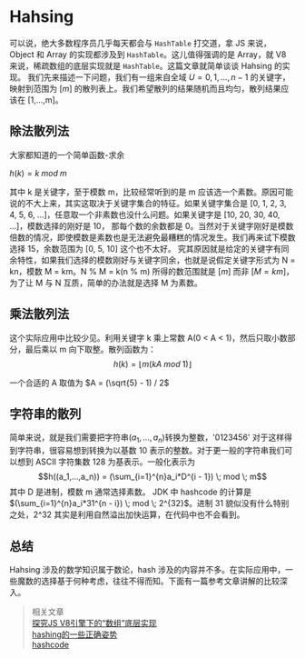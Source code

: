 # Hahsing

可以说，绝大多数程序员几乎每天都会与 `HashTable` 打交道，拿 JS 来说，Object 和 Array 的实现都涉及到 `HashTable`。这儿值得强调的是 Array，就 V8 来说，稀疏数组的底层实现就是 `HashTable`。这篇文章就简单谈谈 Hahsing 的实现。
我们先来描述一下问题，我们有一组来自全域 $U = {0, 1, ..., n - 1}$ 的关键字，映射到范围为 $[m]$ 的散列表上。我们希望散列的结果随机而且均匀，散列结果应该在 [1,...,m]。

## 除法散列法
大家都知道的一个简单函数-求余   

$h(k) = k \; mod \; m$

其中 k 是关键字，至于模数 m，比较经常听到的是 m 应该选一个素数。原因可能说的不大上来，其实这取决于关键字集合的特征。如果关键字集合是 [0, 1, 2, 3, 4, 5, 6, ...]，任意取一个非素数也没什么问题。如果关键字是 [10, 20, 30, 40, ...]，模数选择的刚好是 10， 那每个数的余数都是 0。当然对于关键字刚好是模数倍数的情况，即使模数是素数也是无法避免最糟糕的情况发生。我们再来试下模数选择 15，余数范围为 [0, 5, 10] 这个也不太好。
究其原因就是给定的关键字有同余特性，如果我们选择的模数刚好与关键字同余，也就是说假定关键字形式为 N = kn，模数 M = km。N % M = k(n % m) 所得的数范围就是 $[m]$ 而非 $[M=km]$，为了让 M 与 N 互质，简单的办法就是选择 M 为素数。

## 乘法散列法
这个实际应用中比较少见。利用关键字 k 乘上常数 A(0 < A < 1)，然后只取小数部分，最后乘以 m 向下取整。散列函数为：
$$h(k) = \left \lfloor m(kA \; mod \; 1) \right \rfloor$$

一个合适的 A 取值为 $A = (\sqrt{5} - 1) / 2$

## 字符串的散列

简单来说，就是我们需要把字符串$(a_1,...,a_n)$转换为整数，'0123456' 对于这样得到字符串，很容易想到转换为以基数 10 表示的整数。对于更一般的字符串我们可以想到 ASCII 字符集数 128 为基表示。一般化表示为
$$h((a_1,...,a_n)) = (\sum_{i=1}^{n}a_i*D^{i - 1}) \; mod \; m$$ 其中 D 是进制，模数 m 通常选择素数。
JDK 中 hashcode 的计算是 $(\sum_{i=1}^{n}a_i*31^{n - i}) \; mod \; 2^{32}$。进制 31 貌似没有什么特别之处，2^32 其实是利用自然溢出加快运算，在代码中也不会看到。


## 总结
Hahsing 涉及的数学知识属于数论，hash 涉及的内容并不多。在实际应用中，一些魔数的选择基于何种考虑，往往不得而知。下面有一篇参考文章讲解的比较深入。

> 相关文章   
[探究JS V8引擎下的“数组”底层实现](https://juejin.im/post/5d80919b51882538036fc87d)   
[hashing的一些正确姿势](https://zhuanlan.zhihu.com/p/104346215)   
[hashcode](https://docs.oracle.com/javase/7/docs/api/java/lang/String.html#hashCode())
